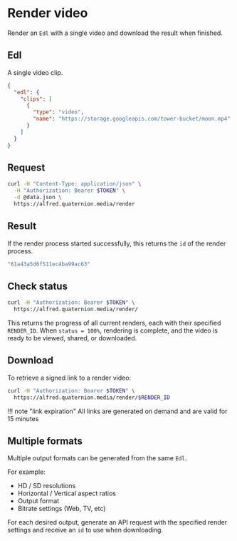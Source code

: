 # Render video
Render an `Edl` with a single video and download the result when finished.

## Edl
A single video clip.
``` json title="data.json"
{
  "edl": {
    "clips": [
      {
        "type": "video",
        "name": "https://storage.googleapis.com/tower-bucket/moon.mp4"
      }
    ]
  }
}
```

## Request
``` bash title="Render Video"
curl -H "Content-Type: application/json" \
  -H "Authorization: Bearer $TOKEN" \
  -d @data.json \
  https://alfred.quaternion.media/render
```
## Result
If the render process started successfully, this returns the `id` of the render process.
``` bash title="RenderId"
"61a43a5d6f511ec4ba99ac63"
```
## Check status


``` bash title="Render Video"
curl -H "Authorization: Bearer $TOKEN" \
  https://alfred.quaternion.media/render/
```
This returns the progress of all current renders, each with their specified `RENDER_ID`. When `status = 100%`, rendering is complete, and the video is ready to be viewed, shared, or downloaded.

## Download
To retrieve a signed link to a render video:
``` bash title="Get signed render link"
curl -H "Authorization: Bearer $TOKEN" \
  https://alfred.quaternion.media/render/$RENDER_ID
```

!!! note "link expiration"
    All links are generated on demand and are valid for 15 minutes

## Multiple formats
Multiple output formats can be generated from the same `Edl`. 

For example:

- HD / SD resolutions
- Horizontal / Vertical aspect ratios
- Output format
- Bitrate settings (Web, TV, etc)

For each desired output, generate an API request with the specified render settings and receive an `id` to use when downloading.
